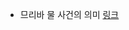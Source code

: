 - 므리바 물 사건의 의미 [링크](http://opendoor.or.kr/chnet2/ccast/sub/gesi.php?gfile=view&code=worship03c&no=49&start=615&cate=0)

